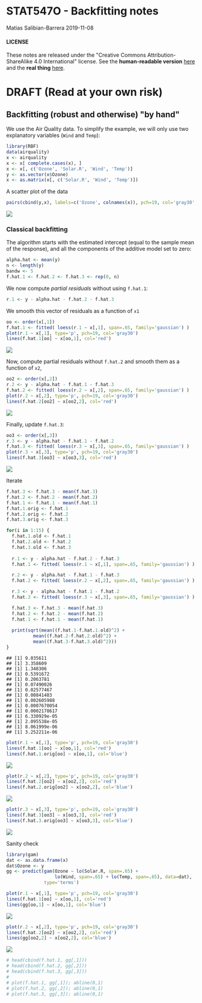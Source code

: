 STAT547O - Backfitting notes
================
Matias Salibian-Barrera
2019-11-08

#### LICENSE

These notes are released under the "Creative Commons Attribution-ShareAlike 4.0 International" license. See the **human-readable version** [here](https://creativecommons.org/licenses/by-sa/4.0/) and the **real thing** [here](https://creativecommons.org/licenses/by-sa/4.0/legalcode).

DRAFT (Read at your own risk)
=============================

Backfitting (robust and otherwise) "by hand"
--------------------------------------------

We use the Air Quality data. To simplify the example, we will only use two explanatory variables (`Wind` and `Temp`):

``` r
library(RBF)
data(airquality)
x <- airquality
x <- x[ complete.cases(x), ]
x <- x[, c('Ozone', 'Solar.R', 'Wind', 'Temp')]
y <- as.vector(x$Ozone)
x <- as.matrix(x[, c('Solar.R', 'Wind', 'Temp')])
```

A scatter plot of the data

``` r
pairs(cbind(y,x), labels=c('Ozone', colnames(x)), pch=19, col='gray30', cex=1.5)
```

![](Example-backfitting_files/figure-markdown_github/scatter-1.png)

### Classical backfitting

The algorithm starts with the estimated intercept (equal to the sample mean of the response), and all the components of the additive model set to zero:

``` r
alpha.hat <- mean(y)
n <- length(y)
bandw <- 5
f.hat.1 <- f.hat.2 <- f.hat.3 <- rep(0, n)
```

We now compute *partial residuals* without using `f.hat.1`:

``` r
r.1 <- y - alpha.hat - f.hat.2 - f.hat.3
```

We smooth this vector of residuals as a function of `x1`

``` r
oo <- order(x[,1])
f.hat.1 <- fitted( loess(r.1 ~ x[,1], span=.65, family='gaussian') ) 
plot(r.1 ~ x[,1], type='p', pch=19, col='gray30')
lines(f.hat.1[oo] ~ x[oo,1], col='red')
```

![](Example-backfitting_files/figure-markdown_github/smooth.1-1.png)

Now, compute partial residuals without `f.hat.2` and smooth them as a function of `x2`,

``` r
oo2 <- order(x[,2])
r.2 <- y - alpha.hat - f.hat.1 - f.hat.3
f.hat.2 <- fitted( loess(r.2 ~ x[,2], span=.65, family='gaussian') ) 
plot(r.2 ~ x[,2], type='p', pch=19, col='gray30')
lines(f.hat.2[oo2] ~ x[oo2,2], col='red')
```

![](Example-backfitting_files/figure-markdown_github/smooth.2-1.png)

Finally, update `f.hat.3`:

``` r
oo3 <- order(x[,3])
r.3 <- y - alpha.hat - f.hat.1 - f.hat.2
f.hat.3 <- fitted( loess(r.3 ~ x[,3], span=.65, family='gaussian') ) 
plot(r.3 ~ x[,3], type='p', pch=19, col='gray30')
lines(f.hat.3[oo3] ~ x[oo3,3], col='red')
```

![](Example-backfitting_files/figure-markdown_github/smooth.3-1.png)

Iterate

``` r
f.hat.3 <- f.hat.3 - mean(f.hat.3)
f.hat.2 <- f.hat.2 - mean(f.hat.2)
f.hat.1 <- f.hat.1 - mean(f.hat.1)
f.hat.1.orig <- f.hat.1
f.hat.2.orig <- f.hat.2
f.hat.3.orig <- f.hat.3

for(i in 1:15) {
  f.hat.1.old <- f.hat.1
  f.hat.2.old <- f.hat.2
  f.hat.3.old <- f.hat.3
  
  r.1 <- y - alpha.hat - f.hat.2 - f.hat.3
  f.hat.1 <- fitted( loess(r.1 ~ x[,1], span=.65, family='gaussian') ) 

  r.2 <- y - alpha.hat - f.hat.1 - f.hat.3
  f.hat.2 <- fitted( loess(r.2 ~ x[,2], span=.65, family='gaussian') ) 

  r.3 <- y - alpha.hat - f.hat.1 - f.hat.2
  f.hat.3 <- fitted( loess(r.3 ~ x[,3], span=.65, family='gaussian') ) 

  f.hat.3 <- f.hat.3 - mean(f.hat.3)
  f.hat.2 <- f.hat.2 - mean(f.hat.2)
  f.hat.1 <- f.hat.1 - mean(f.hat.1)
  
  print(sqrt(mean((f.hat.1-f.hat.1.old)^2) + 
          mean((f.hat.2-f.hat.2.old)^2) +
          mean((f.hat.3-f.hat.3.old)^2)))
}
```

    ## [1] 9.035611
    ## [1] 3.358609
    ## [1] 1.348306
    ## [1] 0.5391672
    ## [1] 0.2063781
    ## [1] 0.07490026
    ## [1] 0.02577467
    ## [1] 0.00841483
    ## [1] 0.002605988
    ## [1] 0.0007670054
    ## [1] 0.0002178617
    ## [1] 6.330929e-05
    ## [1] 2.095538e-05
    ## [1] 8.061999e-06
    ## [1] 3.252211e-06

``` r
plot(r.1 ~ x[,1], type='p', pch=19, col='gray30')
lines(f.hat.1[oo] ~ x[oo,1], col='red')
lines(f.hat.1.orig[oo] ~ x[oo,1], col='blue')
```

![](Example-backfitting_files/figure-markdown_github/iterate-1.png)

``` r
plot(r.2 ~ x[,2], type='p', pch=19, col='gray30')
lines(f.hat.2[oo2] ~ x[oo2,2], col='red')
lines(f.hat.2.orig[oo2] ~ x[oo2,2], col='blue')
```

![](Example-backfitting_files/figure-markdown_github/iterate-2.png)

``` r
plot(r.3 ~ x[,3], type='p', pch=19, col='gray30')
lines(f.hat.3[oo3] ~ x[oo3,3], col='red')
lines(f.hat.3.orig[oo3] ~ x[oo3,3], col='blue')
```

![](Example-backfitting_files/figure-markdown_github/iterate-3.png)

Sanity check

``` r
library(gam)
dat <- as.data.frame(x)
dat$Ozone <- y
gg <- predict(gam(Ozone ~ lo(Solar.R, span=.65) +
                  lo(Wind, span=.65) + lo(Temp, span=.65), data=dat),
              type='terms')

plot(r.1 ~ x[,1], type='p', pch=19, col='gray30')
lines(f.hat.1[oo] ~ x[oo,1], col='red')
lines(gg[oo,1] ~ x[oo,1], col='blue')
```

![](Example-backfitting_files/figure-markdown_github/trygam-1.png)

``` r
plot(r.2 ~ x[,2], type='p', pch=19, col='gray30')
lines(f.hat.2[oo2] ~ x[oo2,2], col='red')
lines(gg[oo2,2] ~ x[oo2,2], col='blue')
```

![](Example-backfitting_files/figure-markdown_github/trygam-2.png)

``` r
# head(cbind(f.hat.1, gg[,1]))
# head(cbind(f.hat.2, gg[,2]))
# head(cbind(f.hat.3, gg[,3]))
# 
# plot(f.hat.1, gg[,1]); abline(0,1)
# plot(f.hat.2, gg[,2]); abline(0,1)
# plot(f.hat.3, gg[,3]); abline(0,1)
```
